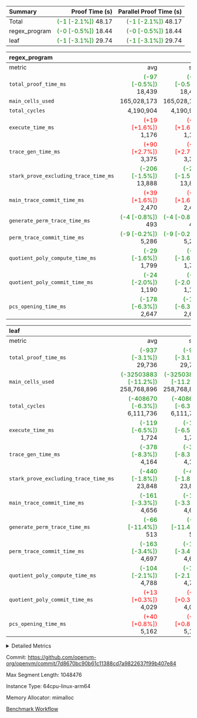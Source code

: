 | Summary | Proof Time (s) | Parallel Proof Time (s) |
|:---|---:|---:|
| Total | <span style='color: green'>(-1 [-2.1%])</span> 48.17 | <span style='color: green'>(-1 [-2.1%])</span> 48.17 |
| regex_program | <span style='color: green'>(-0 [-0.5%])</span> 18.44 | <span style='color: green'>(-0 [-0.5%])</span> 18.44 |
| leaf | <span style='color: green'>(-1 [-3.1%])</span> 29.74 | <span style='color: green'>(-1 [-3.1%])</span> 29.74 |


| regex_program |||||
|:---|---:|---:|---:|---:|
|metric|avg|sum|max|min|
| `total_proof_time_ms ` | <span style='color: green'>(-97 [-0.5%])</span> 18,439 | <span style='color: green'>(-97 [-0.5%])</span> 18,439 | <span style='color: green'>(-97 [-0.5%])</span> 18,439 | <span style='color: green'>(-97 [-0.5%])</span> 18,439 |
| `main_cells_used     ` |  165,028,173 |  165,028,173 |  165,028,173 |  165,028,173 |
| `total_cycles        ` |  4,190,904 |  4,190,904 |  4,190,904 |  4,190,904 |
| `execute_time_ms     ` | <span style='color: red'>(+19 [+1.6%])</span> 1,176 | <span style='color: red'>(+19 [+1.6%])</span> 1,176 | <span style='color: red'>(+19 [+1.6%])</span> 1,176 | <span style='color: red'>(+19 [+1.6%])</span> 1,176 |
| `trace_gen_time_ms   ` | <span style='color: red'>(+90 [+2.7%])</span> 3,375 | <span style='color: red'>(+90 [+2.7%])</span> 3,375 | <span style='color: red'>(+90 [+2.7%])</span> 3,375 | <span style='color: red'>(+90 [+2.7%])</span> 3,375 |
| `stark_prove_excluding_trace_time_ms` | <span style='color: green'>(-206 [-1.5%])</span> 13,888 | <span style='color: green'>(-206 [-1.5%])</span> 13,888 | <span style='color: green'>(-206 [-1.5%])</span> 13,888 | <span style='color: green'>(-206 [-1.5%])</span> 13,888 |
| `main_trace_commit_time_ms` | <span style='color: red'>(+39 [+1.6%])</span> 2,470 | <span style='color: red'>(+39 [+1.6%])</span> 2,470 | <span style='color: red'>(+39 [+1.6%])</span> 2,470 | <span style='color: red'>(+39 [+1.6%])</span> 2,470 |
| `generate_perm_trace_time_ms` | <span style='color: green'>(-4 [-0.8%])</span> 493 | <span style='color: green'>(-4 [-0.8%])</span> 493 | <span style='color: green'>(-4 [-0.8%])</span> 493 | <span style='color: green'>(-4 [-0.8%])</span> 493 |
| `perm_trace_commit_time_ms` | <span style='color: green'>(-9 [-0.2%])</span> 5,286 | <span style='color: green'>(-9 [-0.2%])</span> 5,286 | <span style='color: green'>(-9 [-0.2%])</span> 5,286 | <span style='color: green'>(-9 [-0.2%])</span> 5,286 |
| `quotient_poly_compute_time_ms` | <span style='color: green'>(-29 [-1.6%])</span> 1,799 | <span style='color: green'>(-29 [-1.6%])</span> 1,799 | <span style='color: green'>(-29 [-1.6%])</span> 1,799 | <span style='color: green'>(-29 [-1.6%])</span> 1,799 |
| `quotient_poly_commit_time_ms` | <span style='color: green'>(-24 [-2.0%])</span> 1,190 | <span style='color: green'>(-24 [-2.0%])</span> 1,190 | <span style='color: green'>(-24 [-2.0%])</span> 1,190 | <span style='color: green'>(-24 [-2.0%])</span> 1,190 |
| `pcs_opening_time_ms ` | <span style='color: green'>(-178 [-6.3%])</span> 2,647 | <span style='color: green'>(-178 [-6.3%])</span> 2,647 | <span style='color: green'>(-178 [-6.3%])</span> 2,647 | <span style='color: green'>(-178 [-6.3%])</span> 2,647 |

| leaf |||||
|:---|---:|---:|---:|---:|
|metric|avg|sum|max|min|
| `total_proof_time_ms ` | <span style='color: green'>(-937 [-3.1%])</span> 29,736 | <span style='color: green'>(-937 [-3.1%])</span> 29,736 | <span style='color: green'>(-937 [-3.1%])</span> 29,736 | <span style='color: green'>(-937 [-3.1%])</span> 29,736 |
| `main_cells_used     ` | <span style='color: green'>(-32503883 [-11.2%])</span> 258,768,896 | <span style='color: green'>(-32503883 [-11.2%])</span> 258,768,896 | <span style='color: green'>(-32503883 [-11.2%])</span> 258,768,896 | <span style='color: green'>(-32503883 [-11.2%])</span> 258,768,896 |
| `total_cycles        ` | <span style='color: green'>(-408670 [-6.3%])</span> 6,111,736 | <span style='color: green'>(-408670 [-6.3%])</span> 6,111,736 | <span style='color: green'>(-408670 [-6.3%])</span> 6,111,736 | <span style='color: green'>(-408670 [-6.3%])</span> 6,111,736 |
| `execute_time_ms     ` | <span style='color: green'>(-119 [-6.5%])</span> 1,724 | <span style='color: green'>(-119 [-6.5%])</span> 1,724 | <span style='color: green'>(-119 [-6.5%])</span> 1,724 | <span style='color: green'>(-119 [-6.5%])</span> 1,724 |
| `trace_gen_time_ms   ` | <span style='color: green'>(-378 [-8.3%])</span> 4,164 | <span style='color: green'>(-378 [-8.3%])</span> 4,164 | <span style='color: green'>(-378 [-8.3%])</span> 4,164 | <span style='color: green'>(-378 [-8.3%])</span> 4,164 |
| `stark_prove_excluding_trace_time_ms` | <span style='color: green'>(-440 [-1.8%])</span> 23,848 | <span style='color: green'>(-440 [-1.8%])</span> 23,848 | <span style='color: green'>(-440 [-1.8%])</span> 23,848 | <span style='color: green'>(-440 [-1.8%])</span> 23,848 |
| `main_trace_commit_time_ms` | <span style='color: green'>(-161 [-3.3%])</span> 4,656 | <span style='color: green'>(-161 [-3.3%])</span> 4,656 | <span style='color: green'>(-161 [-3.3%])</span> 4,656 | <span style='color: green'>(-161 [-3.3%])</span> 4,656 |
| `generate_perm_trace_time_ms` | <span style='color: green'>(-66 [-11.4%])</span> 513 | <span style='color: green'>(-66 [-11.4%])</span> 513 | <span style='color: green'>(-66 [-11.4%])</span> 513 | <span style='color: green'>(-66 [-11.4%])</span> 513 |
| `perm_trace_commit_time_ms` | <span style='color: green'>(-163 [-3.4%])</span> 4,697 | <span style='color: green'>(-163 [-3.4%])</span> 4,697 | <span style='color: green'>(-163 [-3.4%])</span> 4,697 | <span style='color: green'>(-163 [-3.4%])</span> 4,697 |
| `quotient_poly_compute_time_ms` | <span style='color: green'>(-104 [-2.1%])</span> 4,788 | <span style='color: green'>(-104 [-2.1%])</span> 4,788 | <span style='color: green'>(-104 [-2.1%])</span> 4,788 | <span style='color: green'>(-104 [-2.1%])</span> 4,788 |
| `quotient_poly_commit_time_ms` | <span style='color: red'>(+13 [+0.3%])</span> 4,029 | <span style='color: red'>(+13 [+0.3%])</span> 4,029 | <span style='color: red'>(+13 [+0.3%])</span> 4,029 | <span style='color: red'>(+13 [+0.3%])</span> 4,029 |
| `pcs_opening_time_ms ` | <span style='color: red'>(+40 [+0.8%])</span> 5,162 | <span style='color: red'>(+40 [+0.8%])</span> 5,162 | <span style='color: red'>(+40 [+0.8%])</span> 5,162 | <span style='color: red'>(+40 [+0.8%])</span> 5,162 |



<details>
<summary>Detailed Metrics</summary>

| group | num_segments | keygen_time_ms | commit_exe_time_ms |
| --- | --- | --- | --- |
| regex_program | 1 | 730 | 49 | 

| group | air_name | quotient_deg | interactions | constraints |
| --- | --- | --- | --- | --- |
| leaf | AccessAdapterAir<2> | 4 | 5 | 12 | 
| leaf | AccessAdapterAir<4> | 4 | 5 | 12 | 
| leaf | AccessAdapterAir<8> | 4 | 5 | 12 | 
| leaf | FriReducedOpeningAir | 4 | 35 | 59 | 
| leaf | NativePoseidon2Air<BabyBearParameters>, 1> | 4 | 31 | 302 | 
| leaf | PhantomAir | 4 | 3 | 4 | 
| leaf | ProgramAir | 1 | 1 | 4 | 
| leaf | VariableRangeCheckerAir | 1 | 1 | 4 | 
| leaf | VmAirWrapper<BranchNativeAdapterAir, BranchEqualCoreAir<1> | 2 | 11 | 23 | 
| leaf | VmAirWrapper<JalNativeAdapterAir, JalCoreAir> | 4 | 7 | 6 | 
| leaf | VmAirWrapper<NativeAdapterAir<2, 0>, PublicValuesCoreAir> | 4 | 11 | 23 | 
| leaf | VmAirWrapper<NativeAdapterAir<2, 1>, FieldArithmeticCoreAir> | 4 | 15 | 23 | 
| leaf | VmAirWrapper<NativeLoadStoreAdapterAir<1>, NativeLoadStoreCoreAir<1> | 4 | 15 | 24 | 
| leaf | VmAirWrapper<NativeVectorizedAdapterAir<4>, FieldExtensionCoreAir> | 4 | 15 | 23 | 
| leaf | VmConnectorAir | 4 | 3 | 8 | 
| leaf | VolatileBoundaryAir | 4 | 4 | 16 | 
| regex_program | AccessAdapterAir<16> | 2 | 5 | 14 | 
| regex_program | AccessAdapterAir<2> | 2 | 5 | 14 | 
| regex_program | AccessAdapterAir<32> | 2 | 5 | 14 | 
| regex_program | AccessAdapterAir<4> | 2 | 5 | 14 | 
| regex_program | AccessAdapterAir<64> | 2 | 5 | 14 | 
| regex_program | AccessAdapterAir<8> | 2 | 5 | 14 | 
| regex_program | BitwiseOperationLookupAir<8> | 2 | 2 | 4 | 
| regex_program | KeccakVmAir | 2 | 321 | 4,571 | 
| regex_program | MemoryMerkleAir<8> | 2 | 4 | 40 | 
| regex_program | PersistentBoundaryAir<8> | 2 | 3 | 6 | 
| regex_program | PhantomAir | 2 | 3 | 5 | 
| regex_program | Poseidon2PeripheryAir<BabyBearParameters>, 1> | 2 | 1 | 286 | 
| regex_program | ProgramAir | 1 | 1 | 4 | 
| regex_program | RangeTupleCheckerAir<2> | 1 | 1 | 4 | 
| regex_program | VariableRangeCheckerAir | 1 | 1 | 4 | 
| regex_program | VmAirWrapper<Rv32BaseAluAdapterAir, BaseAluCoreAir<4, 8> | 2 | 19 | 43 | 
| regex_program | VmAirWrapper<Rv32BaseAluAdapterAir, LessThanCoreAir<4, 8> | 2 | 17 | 39 | 
| regex_program | VmAirWrapper<Rv32BaseAluAdapterAir, ShiftCoreAir<4, 8> | 2 | 23 | 90 | 
| regex_program | VmAirWrapper<Rv32BranchAdapterAir, BranchEqualCoreAir<4> | 2 | 11 | 25 | 
| regex_program | VmAirWrapper<Rv32BranchAdapterAir, BranchLessThanCoreAir<4, 8> | 2 | 13 | 41 | 
| regex_program | VmAirWrapper<Rv32CondRdWriteAdapterAir, Rv32JalLuiCoreAir> | 2 | 10 | 22 | 
| regex_program | VmAirWrapper<Rv32HintStoreAdapterAir, Rv32HintStoreCoreAir> | 2 | 15 | 17 | 
| regex_program | VmAirWrapper<Rv32JalrAdapterAir, Rv32JalrCoreAir> | 2 | 16 | 20 | 
| regex_program | VmAirWrapper<Rv32LoadStoreAdapterAir, LoadSignExtendCoreAir<4, 8> | 2 | 18 | 33 | 
| regex_program | VmAirWrapper<Rv32LoadStoreAdapterAir, LoadStoreCoreAir<4> | 2 | 17 | 38 | 
| regex_program | VmAirWrapper<Rv32MultAdapterAir, DivRemCoreAir<4, 8> | 2 | 25 | 88 | 
| regex_program | VmAirWrapper<Rv32MultAdapterAir, MulHCoreAir<4, 8> | 2 | 24 | 38 | 
| regex_program | VmAirWrapper<Rv32MultAdapterAir, MultiplicationCoreAir<4, 8> | 2 | 19 | 26 | 
| regex_program | VmAirWrapper<Rv32RdWriteAdapterAir, Rv32AuipcCoreAir> | 2 | 11 | 15 | 
| regex_program | VmConnectorAir | 2 | 3 | 9 | 

| group | air_name | idx | rows | prep_cols | perm_cols | main_cols | cells |
| --- | --- | --- | --- | --- | --- | --- | --- |
| leaf | AccessAdapterAir<2> | 0 | 2,097,152 |  | 16 | 11 | 56,623,104 | 
| leaf | AccessAdapterAir<4> | 0 | 1,048,576 |  | 16 | 13 | 30,408,704 | 
| leaf | AccessAdapterAir<8> | 0 | 131,072 |  | 16 | 17 | 4,325,376 | 
| leaf | FriReducedOpeningAir | 0 | 1,048,576 |  | 76 | 64 | 146,800,640 | 
| leaf | NativePoseidon2Air<BabyBearParameters>, 1> | 0 | 65,536 |  | 36 | 348 | 25,165,824 | 
| leaf | PhantomAir | 0 | 32,768 |  | 8 | 6 | 458,752 | 
| leaf | ProgramAir | 0 | 524,288 |  | 8 | 10 | 9,437,184 | 
| leaf | VariableRangeCheckerAir | 0 | 262,144 | 2 | 8 | 1 | 2,359,296 | 
| leaf | VmAirWrapper<BranchNativeAdapterAir, BranchEqualCoreAir<1> | 0 | 2,097,152 |  | 28 | 23 | 106,954,752 | 
| leaf | VmAirWrapper<JalNativeAdapterAir, JalCoreAir> | 0 | 131,072 |  | 12 | 10 | 2,883,584 | 
| leaf | VmAirWrapper<NativeAdapterAir<2, 0>, PublicValuesCoreAir> | 0 | 64 |  | 16 | 23 | 2,496 | 
| leaf | VmAirWrapper<NativeAdapterAir<2, 1>, FieldArithmeticCoreAir> | 0 | 4,194,304 |  | 20 | 30 | 209,715,200 | 
| leaf | VmAirWrapper<NativeLoadStoreAdapterAir<1>, NativeLoadStoreCoreAir<1> | 0 | 2,097,152 |  | 20 | 31 | 106,954,752 | 
| leaf | VmAirWrapper<NativeVectorizedAdapterAir<4>, FieldExtensionCoreAir> | 0 | 131,072 |  | 20 | 40 | 7,864,320 | 
| leaf | VmConnectorAir | 0 | 2 | 1 | 8 | 4 | 24 | 
| leaf | VolatileBoundaryAir | 0 | 1,048,576 |  | 8 | 11 | 19,922,944 | 

| group | air_name | segment | rows | prep_cols | perm_cols | main_cols | cells |
| --- | --- | --- | --- | --- | --- | --- | --- |
| regex_program | AccessAdapterAir<2> | 0 | 64 |  | 24 | 11 | 2,240 | 
| regex_program | AccessAdapterAir<4> | 0 | 32 |  | 24 | 13 | 1,184 | 
| regex_program | AccessAdapterAir<8> | 0 | 131,072 |  | 24 | 17 | 5,373,952 | 
| regex_program | BitwiseOperationLookupAir<8> | 0 | 65,536 | 3 | 8 | 2 | 655,360 | 
| regex_program | KeccakVmAir | 0 | 32 |  | 1,288 | 3,164 | 142,464 | 
| regex_program | MemoryMerkleAir<8> | 0 | 131,072 |  | 20 | 32 | 6,815,744 | 
| regex_program | PersistentBoundaryAir<8> | 0 | 131,072 |  | 12 | 20 | 4,194,304 | 
| regex_program | PhantomAir | 0 | 512 |  | 12 | 6 | 9,216 | 
| regex_program | Poseidon2PeripheryAir<BabyBearParameters>, 1> | 0 | 16,384 |  | 8 | 300 | 5,046,272 | 
| regex_program | ProgramAir | 0 | 131,072 |  | 8 | 10 | 2,359,296 | 
| regex_program | RangeTupleCheckerAir<2> | 0 | 524,288 | 2 | 8 | 1 | 4,718,592 | 
| regex_program | VariableRangeCheckerAir | 0 | 262,144 | 2 | 8 | 1 | 2,359,296 | 
| regex_program | VmAirWrapper<Rv32BaseAluAdapterAir, BaseAluCoreAir<4, 8> | 0 | 2,097,152 |  | 80 | 36 | 243,269,632 | 
| regex_program | VmAirWrapper<Rv32BaseAluAdapterAir, LessThanCoreAir<4, 8> | 0 | 65,536 |  | 40 | 37 | 5,046,272 | 
| regex_program | VmAirWrapper<Rv32BaseAluAdapterAir, ShiftCoreAir<4, 8> | 0 | 262,144 |  | 52 | 53 | 27,525,120 | 
| regex_program | VmAirWrapper<Rv32BranchAdapterAir, BranchEqualCoreAir<4> | 0 | 524,288 |  | 48 | 26 | 38,797,312 | 
| regex_program | VmAirWrapper<Rv32BranchAdapterAir, BranchLessThanCoreAir<4, 8> | 0 | 262,144 |  | 56 | 32 | 23,068,672 | 
| regex_program | VmAirWrapper<Rv32CondRdWriteAdapterAir, Rv32JalLuiCoreAir> | 0 | 131,072 |  | 44 | 18 | 8,126,464 | 
| regex_program | VmAirWrapper<Rv32HintStoreAdapterAir, Rv32HintStoreCoreAir> | 0 | 16,384 |  | 36 | 26 | 1,015,808 | 
| regex_program | VmAirWrapper<Rv32JalrAdapterAir, Rv32JalrCoreAir> | 0 | 131,072 |  | 36 | 28 | 8,388,608 | 
| regex_program | VmAirWrapper<Rv32LoadStoreAdapterAir, LoadSignExtendCoreAir<4, 8> | 0 | 1,024 |  | 76 | 35 | 113,664 | 
| regex_program | VmAirWrapper<Rv32LoadStoreAdapterAir, LoadStoreCoreAir<4> | 0 | 2,097,152 |  | 72 | 40 | 234,881,024 | 
| regex_program | VmAirWrapper<Rv32MultAdapterAir, DivRemCoreAir<4, 8> | 0 | 128 |  | 104 | 57 | 20,608 | 
| regex_program | VmAirWrapper<Rv32MultAdapterAir, MulHCoreAir<4, 8> | 0 | 256 |  | 100 | 39 | 35,584 | 
| regex_program | VmAirWrapper<Rv32MultAdapterAir, MultiplicationCoreAir<4, 8> | 0 | 65,536 |  | 80 | 31 | 7,274,496 | 
| regex_program | VmAirWrapper<Rv32RdWriteAdapterAir, Rv32AuipcCoreAir> | 0 | 65,536 |  | 28 | 21 | 3,211,264 | 
| regex_program | VmConnectorAir | 0 | 2 | 1 | 12 | 4 | 32 | 

| group | idx | trace_gen_time_ms | total_proof_time_ms | total_cycles | total_cells | stark_prove_excluding_trace_time_ms | quotient_poly_compute_time_ms | quotient_poly_commit_time_ms | perm_trace_commit_time_ms | pcs_opening_time_ms | main_trace_commit_time_ms | main_cells_used | generate_perm_trace_time_ms | execute_time_ms |
| --- | --- | --- | --- | --- | --- | --- | --- | --- | --- | --- | --- | --- | --- | --- |
| leaf | 0 | 4,164 | 29,736 | 6,111,736 | 729,876,952 | 23,848 | 4,788 | 4,029 | 4,697 | 5,162 | 4,656 | 258,768,896 | 513 | 1,724 | 

| group | segment | trace_gen_time_ms | total_proof_time_ms | total_cycles | total_cells | stark_prove_excluding_trace_time_ms | quotient_poly_compute_time_ms | quotient_poly_commit_time_ms | perm_trace_commit_time_ms | pcs_opening_time_ms | main_trace_commit_time_ms | main_cells_used | generate_perm_trace_time_ms | execute_time_ms |
| --- | --- | --- | --- | --- | --- | --- | --- | --- | --- | --- | --- | --- | --- | --- |
| regex_program | 0 | 3,375 | 18,439 | 4,190,904 | 632,452,480 | 13,888 | 1,799 | 1,190 | 5,286 | 2,647 | 2,470 | 165,028,173 | 493 | 1,176 | 

</details>


Commit: https://github.com/openvm-org/openvm/commit/7d8670bc90b61c11388cd7a9822637f99b407e84

Max Segment Length: 1048476

Instance Type: 64cpu-linux-arm64

Memory Allocator: mimalloc

[Benchmark Workflow](https://github.com/openvm-org/openvm/actions/runs/12705228456)
